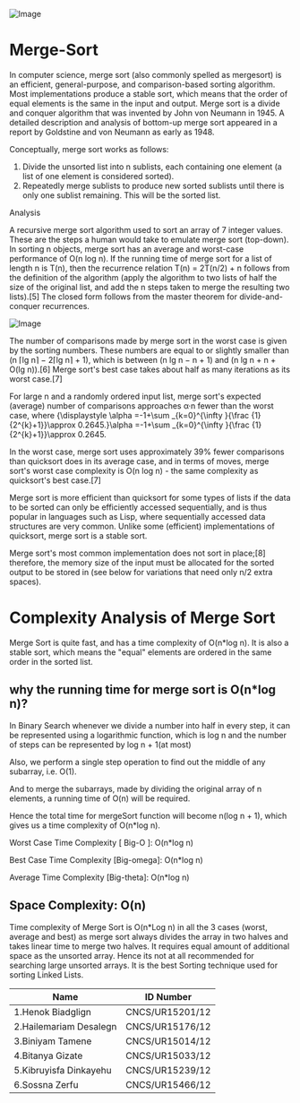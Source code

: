 ![Image](https://gifimage.net/wp-content/uploads/2018/11/merge-sort-animation-gif-5.gif)
# Merge-Sort
In computer science, merge sort (also commonly spelled as mergesort) is an efficient, general-purpose, and comparison-based sorting algorithm. Most implementations produce a stable sort, which means that the order of equal elements is the same in the input and output. Merge sort is a divide and conquer algorithm that was invented by John von Neumann in 1945. A detailed description and analysis of bottom-up merge sort appeared in a report by Goldstine and von Neumann as early as 1948.

Conceptually, merge sort works as follows:

1. Divide the unsorted list into n sublists, each containing one element (a list of one element is considered sorted).
2. Repeatedly merge sublists to produce new sorted sublists until there is only one sublist remaining. This will be the sorted list.


Analysis

A recursive merge sort algorithm used to sort an array of 7 integer values. These are the steps a human would take to emulate merge sort (top-down).
In sorting n objects, merge sort has an average and worst-case performance of O(n log n). If the running time of merge sort for a list of length n is T(n), then the recurrence relation T(n) = 2T(n/2) + n follows from the definition of the algorithm (apply the algorithm to two lists of half the size of the original list, and add the n steps taken to merge the resulting two lists).[5] The closed form follows from the master theorem for divide-and-conquer recurrences.

![Image](https://upload.wikimedia.org/wikipedia/commons/e/e6/Merge_sort_algorithm_diagram.svg)

The number of comparisons made by merge sort in the worst case is given by the sorting numbers. These numbers are equal to or slightly smaller than (n ⌈lg n⌉ − 2⌈lg n⌉ + 1), which is between (n lg n − n + 1) and (n lg n + n + O(lg n)).[6] Merge sort's best case takes about half as many iterations as its worst case.[7]

For large n and a randomly ordered input list, merge sort's expected (average) number of comparisons approaches α·n fewer than the worst case, where {\displaystyle \alpha =-1+\sum _{k=0}^{\infty }{\frac {1}{2^{k}+1}}\approx 0.2645.}\alpha =-1+\sum _{k=0}^{\infty }{\frac {1}{2^{k}+1}}\approx 0.2645.

In the worst case, merge sort uses approximately 39% fewer comparisons than quicksort does in its average case, and in terms of moves, merge sort's worst case complexity is O(n log n) - the same complexity as quicksort's best case.[7]

Merge sort is more efficient than quicksort for some types of lists if the data to be sorted can only be efficiently accessed sequentially, and is thus popular in languages such as Lisp, where sequentially accessed data structures are very common. Unlike some (efficient) implementations of quicksort, merge sort is a stable sort.

Merge sort's most common implementation does not sort in place;[8] therefore, the memory size of the input must be allocated for the sorted output to be stored in (see below for variations that need only n/2 extra spaces).


# Complexity Analysis of Merge Sort
Merge Sort is quite fast, and has a time complexity of O(n*log n). It is also a stable sort, which means the "equal" elements are ordered in the same order in the sorted list.

## why the running time for merge sort is O(n*log n)?

In Binary Search whenever we divide a number into half in every step, it can be represented using a logarithmic function, which is log n and the number of steps can be represented by log n + 1(at most)

Also, we perform a single step operation to find out the middle of any subarray, i.e. O(1).

And to merge the subarrays, made by dividing the original array of n elements, a running time of O(n) will be required.

Hence the total time for mergeSort function will become n(log n + 1), which gives us a time complexity of O(n*log n).

Worst Case Time Complexity [ Big-O ]: O(n*log n)

Best Case Time Complexity [Big-omega]: O(n*log n)

Average Time Complexity [Big-theta]: O(n*log n)

## Space Complexity: O(n)

Time complexity of Merge Sort is O(n*Log n) in all the 3 cases (worst, average and best) as merge sort always divides the array in two halves and takes linear time to merge two halves. It requires equal amount of additional space as the unsorted array. Hence its not at all recommended for searching large unsorted arrays.
It is the best Sorting technique used for sorting Linked Lists.



|      Name               | ID Number       |
| ----------------------  | --------------- |
| 1.Henok Biadglign       | CNCS/UR15201/12 |
| 2.Hailemariam Desalegn  | CNCS/UR15176/12 |
| 3.Biniyam Tamene        | CNCS/UR15014/12 |
| 4.Bitanya Gizate        | CNCS/UR15033/12 |
| 5.Kibruyisfa Dinkayehu  | CNCS/UR15239/12 |
| 6.Sossna Zerfu          | CNCS/UR15466/12 |

